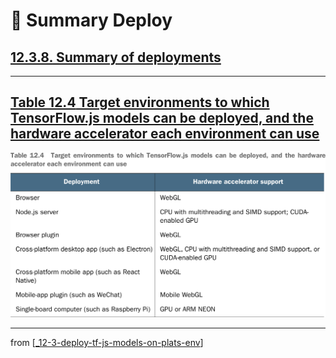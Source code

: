 # 💊 Summary Deploy

## [**12.3.8.** Summary of deployments](https://livebook.manning.com/book/deep-learning-with-javascript/chapter-12/1)

---

## [**Table 12.4** Target environments to which TensorFlow.js models can be deployed, and the hardware accelerator each environment can use](https://livebook.manning.com/book/deep-learning-with-javascript/chapter-12/ch12table04)

<img src="../../../assets/tables/table_12-4.png"/>

---

from [[_12-3-deploy-tf-js-models-on-plats-env]]

[//begin]: # "Autogenerated link references for markdown compatibility"
[_12-3-deploy-tf-js-models-on-plats-env]: _12-3-deploy-tf-js-models-on-plats-env.md "💊 Deploy TF.js Model on on Plats Env"
[//end]: # "Autogenerated link references"
